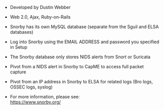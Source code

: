 * Developed by Dustin Webber

* Web 2.0, Ajax, Ruby-on-Rails

* Snorby has its own MySQL database (separate from the Sguil and ELSA databases)

* Log into Snorby using the EMAIL ADDRESS and password you specified in Setup

* The Snorby database only stores NIDS alerts from Snort or Suricata

* Pivot from a NIDS alert in Snorby to CapME to access full packet capture

* Pivot from an IP address in Snorby to ELSA for related logs (Bro logs, OSSEC logs, syslog)

* For more information, please see:  
https://www.snorby.org/




